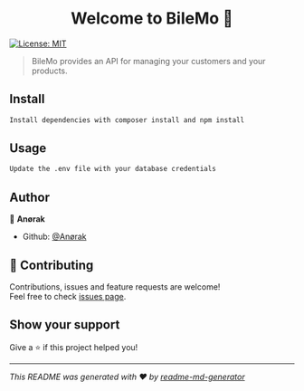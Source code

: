 <h1 align="center">Welcome to BileMo 👋</h1>
<p>
  <a href="#" target="_blank">
    <img alt="License: MIT" src="https://img.shields.io/badge/License-MIT-yellow.svg" />
  </a>
</p>

> BileMo provides an API for managing your customers and your products.

## Install

```sh
Install dependencies with composer install and npm install
```

## Usage

```sh
Update the .env file with your database credentials
```

## Author

👤 **Anørak**

* Github: [@Anørak](https://github.com/Anørak)

## 🤝 Contributing

Contributions, issues and feature requests are welcome!<br />Feel free to check [issues page](https://github.com/Anoerak/BileMo/issues). 

## Show your support

Give a ⭐️ if this project helped you!

***
_This README was generated with ❤️ by [readme-md-generator](https://github.com/kefranabg/readme-md-generator)_